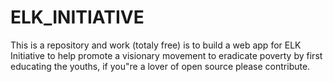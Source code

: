 # ELK_INITIATIVE
 This is a repository and work (totaly free) is to build a web app for ELK Initiative to help promote a visionary movement to eradicate poverty by first educating the youths, if you"re a lover of open source please contribute.
